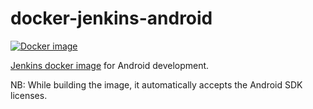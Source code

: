 # docker-jenkins-android

[![Docker image](https://img.shields.io/docker/pulls/xmartlabs/jenkins-android.svg?maxAge=604800)](https://hub.docker.com/r/xmartlabs/jenkins-android)

[Jenkins docker image](https://hub.docker.com/r/xmartlabs/jenkins-android/) for Android development.

NB: While building the image, it automatically accepts the Android SDK licenses.
